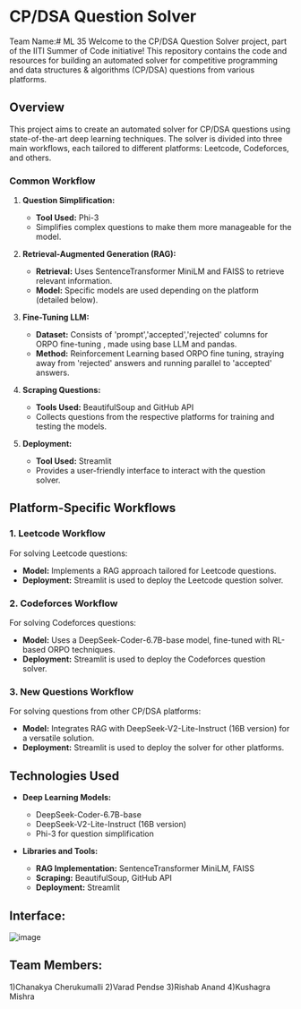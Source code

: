 # CP/DSA Question Solver 
Team Name:# ML 35
Welcome to the CP/DSA Question Solver project, part of the IITI Summer of Code initiative! This repository contains the code and resources for building an automated solver for competitive programming and data structures & algorithms (CP/DSA) questions from various platforms.

## Overview

This project aims to create an automated solver for CP/DSA questions using state-of-the-art deep learning techniques. The solver is divided into three main workflows, each tailored to different platforms: Leetcode, Codeforces, and others.

### Common Workflow

1. **Question Simplification:**
   - **Tool Used:** Phi-3
   - Simplifies complex questions to make them more manageable for the model.

2. **Retrieval-Augmented Generation (RAG):**
   - **Retrieval:** Uses SentenceTransformer MiniLM and FAISS to retrieve relevant information.
   - **Model:** Specific models are used depending on the platform (detailed below).

3. **Fine-Tuning LLM:**
   - **Dataset:** Consists of 'prompt','accepted','rejected' columns for ORPO fine-tuning , made using base LLM and pandas.
   - **Method:** Reinforcement Learning based ORPO fine tuning, straying away from 'rejected' answers and running parallel to 'accepted' answers.
     
4. **Scraping Questions:**
   - **Tools Used:** BeautifulSoup and GitHub API
   - Collects questions from the respective platforms for training and testing the models.

5. **Deployment:**
   - **Tool Used:** Streamlit
   - Provides a user-friendly interface to interact with the question solver.

## Platform-Specific Workflows

### 1. Leetcode Workflow

For solving Leetcode questions:
- **Model:** Implements a RAG approach tailored for Leetcode questions.
- **Deployment:** Streamlit is used to deploy the Leetcode question solver.

### 2. Codeforces Workflow

For solving Codeforces questions:
- **Model:** Uses a DeepSeek-Coder-6.7B-base model, fine-tuned with RL-based ORPO techniques.
- **Deployment:** Streamlit is used to deploy the Codeforces question solver.

### 3. New Questions Workflow

For solving questions from other CP/DSA platforms:
- **Model:** Integrates RAG with DeepSeek-V2-Lite-Instruct (16B version) for a versatile solution.
- **Deployment:** Streamlit is used to deploy the solver for other platforms.

## Technologies Used

- **Deep Learning Models:**
  - DeepSeek-Coder-6.7B-base
  - DeepSeek-V2-Lite-Instruct (16B version)
  - Phi-3 for question simplification

- **Libraries and Tools:**
  - **RAG Implementation:** SentenceTransformer MiniLM, FAISS
  - **Scraping:** BeautifulSoup, GitHub API
  - **Deployment:** Streamlit
 
## Interface:
![image](https://github.com/user-attachments/assets/988b14be-07dd-49e0-a2f9-3361241862f5)

## Team Members:
 1)Chanakya Cherukumalli
 2)Varad Pendse
 3)Rishab Anand
 4)Kushagra Mishra 
